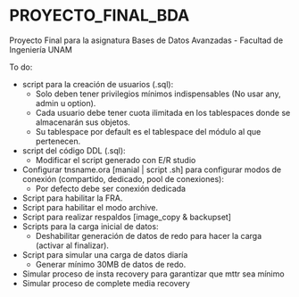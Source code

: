 # PROYECTO_FINAL_BDA
Proyecto Final para la asignatura Bases de Datos Avanzadas - Facultad de Ingeniería UNAM


To do:
- script para la creación de usuarios (.sql):
  - Solo deben tener privilegios mínimos indispensables (No usar any, admin u option).
  - Cada usuario debe tener cuota ilimitada en los tablespaces donde se almacenarán sus objetos.
  - Su tablespace por default es el tablespace del módulo al que pertenecen.
- script del código DDL (.sql):
  - Modificar el script generado con E/R studio
- Configurar tnsname.ora [manial | script .sh] para configurar modos de conexión (compartido, dedicado, pool de conexiones):
  - Por defecto debe ser conexión dedicada
- Script para habilitar la FRA.
- Script para habilitar el modo archive.
- Script para realizar respaldos [image_copy & backupset]
- Scripts para la carga inicial de datos:
  - Deshabilitar generación de datos de redo para hacer la carga (activar al finalizar).
 - Script para simular una carga de datos diaría
   - Generar mínimo 30MB de datos de redo.
  - Simular proceso de insta recovery para garantizar que mttr sea mínimo
  - Simular proceso de complete media recovery
 
